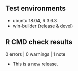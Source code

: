 ## Test environments

* ubuntu 18.04, R 3.6.3
* win-builder (release & devel)

## R CMD check results

0 errors | 0 warnings | 1 note

* This is a new release.
